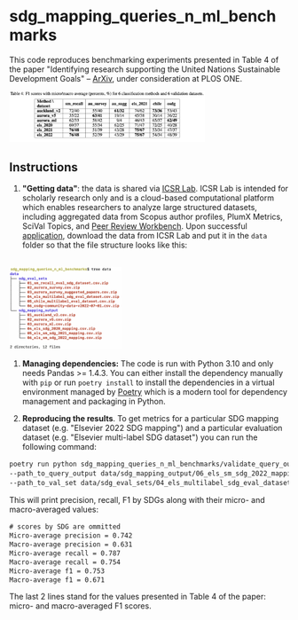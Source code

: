# sdg\_mapping\_queries\_n\_ml\_benchmarks

This code reproduces benchmarking experiments presented in Table 4 of the paper "Identifying research supporting the United Nations Sustainable Development Goals" – [ArXiv](https://arxiv.org/abs/2209.07285), under consideration at PLOS ONE.

<img src='img/table4_paper_experiments.png' width=70%>

## Instructions

1. **"Getting data"**: the data is shared via [ICSR Lab](https://www.elsevier.com/icsr/icsrlab). ICSR Lab is intended for scholarly research only and is a cloud-based computational platform which enables researchers to analyze large structured datasets, including aggregated data from Scopus author profiles, PlumX Metrics, SciVal Topics, and [Peer Review Workbench](https://www.elsevier.com/connect/new-dataset-offers-unique-insights-into-peer-review). Upon successful [application](https://www.elsevier.com/icsr/icsrlab/how-to-apply), download the data from ICSR Lab and put it in the `data` folder so that the file structure looks like this: <br><br>
<img src='img/sdg_data_tree_structure.png' width=40%>

1. **Managing dependencies:** The code is run with Python 3.10 and only needs Pandas >= 1.4.3. You can either install the dependency manually with `pip` or run `poetry install` to install the dependencies in a virtual environment managed by [Poetry](https://python-poetry.org/docs/basic-usage/) which is a modern tool for dependency management and packaging in Python.

1. **Reproducing the results**. To get metrics for a particular SDG mapping dataset (e.g. "Elsevier 2022 SDG mapping") and a particular evaluation dataset (e.g. "Elsevier multi-label SDG dataset") you can run the following command:

```bash
poetry run python sdg_mapping_queries_n_ml_benchmarks/validate_query_output_vs_val_set.py \
--path_to_query_output data/sdg_mapping_output/06_els_sm_sdg_2022_mapping.csv.zip \
--path_to_val_set data/sdg_eval_sets/04_els_multilabel_sdg_eval_dataset.csv.zip
``` 
This will print precision, recall, F1 by SDGs along with their micro- and macro-averaged values:

```
# scores by SDG are ommitted
Micro-average precision = 0.742
Macro-average precision = 0.631
Micro-average recall = 0.787
Macro-average recall = 0.754
Micro-average f1 = 0.753
Macro-average f1 = 0.671
```

The last 2 lines stand for the values presented in Table 4 of the paper: micro- and macro-averaged F1 scores. 